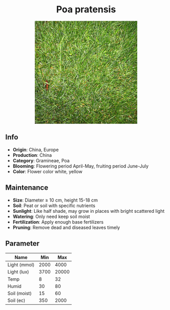 <h1 align='center'>Poa pratensis</h1>
<p align="center">
    <img 
        align='center'
        width='320'
        src="../images/poa pratensis.png" 
        alt='Poa pratensis' />
</p>

## Info

 - **Origin**: China, Europe
 - **Production**: China
 - **Category**: Gramineae, Poa
 - **Blooming**: Flowering period April-May, fruiting period June-July
 - **Color**: Flower color white, yellow

## Maintenance

 - **Size**: Diameter ≥ 10 cm, height 15-18 cm
 - **Soil**: Peat or soil with specific nutrients
 - **Sunlight**: Like half shade, may grow in places with bright scattered light
 - **Watering**: Only need keep soil moist
 - **Fertilization**: Apply enough base fertilizers
 - **Pruning**: Remove dead and diseased leaves timely

## Parameter

| Name         | Min  | Max   |
|--------------|------|-------|
| Light (mmol) | 2000 | 4000  |
| Light (lux)  | 3700 | 20000 |
| Temp         | 8    | 32    |
| Humid        | 30   | 80    |
| Soil (moist) | 15   | 60    |
| Soil (ec)    | 350  | 2000  |